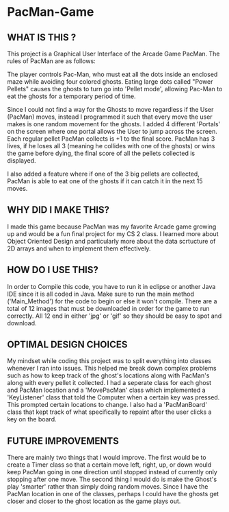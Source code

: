 # PacMan-Game


WHAT IS THIS ?
---------------
This project is a Graphical User Interface of the Arcade Game PacMan. The rules of PacMan are as follows: 

The player controls Pac-Man, who must eat all the dots inside an enclosed maze while avoiding four colored ghosts. Eating large dots called "Power Pellets" causes the ghosts to turn go into 'Pellet mode', allowing Pac-Man to eat the ghosts for a temporary period of time. 

Since I could not find a way for the Ghosts to move regardless if the User (PacMan) moves, instead I programmed it such that every move the user makes is one random movement for the ghosts. I added 4 different 'Portals' on the screen where one portal allows the User to jump across the screen. Each regular pellet PacMan collects is +1 to the final score. PacMan has 3 lives, if he loses all 3 (meaning he collides with one of the ghosts) or wins the game before dying, the final score of all the pellets collected is displayed.

I also added a feature where if one of the 3 big pellets are collected, PacMan is able to eat one of the ghosts if it can catch it in the next 15 moves.


WHY DID I MAKE THIS?
---------------------
I made this game because PacMan was my favorite Arcade game growing up and would be a fun final project for my CS 2 class. I learned more about Object Oriented Design and particularly more about the data scrtucture of 2D arrays and when to implement them effectively.

HOW DO I USE THIS?
-------------------
In order to Compile this code, you have to run it in eclipse or another Java IDE since it is all coded in Java. Make sure to run the main method ('Main_Method') for the code to begin or else it won't compile. There are a total of 12 images that must be downloaded in order for the game to run correctly. All 12 end in either 'jpg' or 'gif' so they should be easy to spot and download.

OPTIMAL DESIGN CHOICES
-----------------------
My mindset while coding this project was to split everything into classes whenever I ran into issues. This helped me break down complex problems such as how to keep track of the ghost's locations along with PacMan's along with every pellet it collected. I had a seperate class for each ghost and PacMan location and a 'MovePacMan' class which implemented a 'KeyListener' class that told the Computer when a certain key was pressed. This prompted certain locations to change. I also had a 'PacManBoard' class that kept track of what specifically to repaint after the user clicks a key on the board.

FUTURE IMPROVEMENTS
-------------------
There are mainly two things that I would improve. The first would be to create a Timer class so that a certain move left, right, up, or down would keep PacMan going in one direction until stopped instead of currently only stopping after one move. The second thing I would do is make the Ghost's play 'smarter' rather than simply doing random moves. Since I have the PacMan location in one of the classes, perhaps I could have the ghosts get closer and closer to the ghost location as the game plays out.
